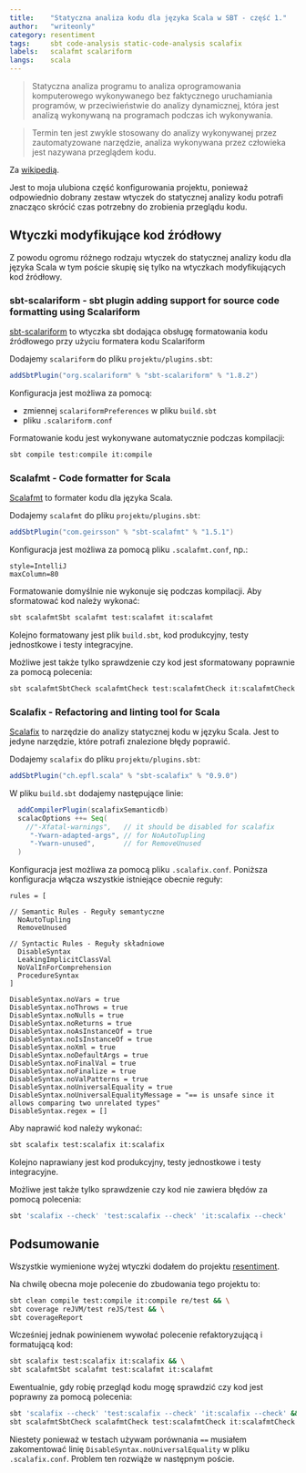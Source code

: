 ```yaml
---
title:    "Statyczna analiza kodu dla języka Scala w SBT - część 1."
author:   "writeonly"
category: resentiment
tags:     sbt code-analysis static-code-analysis scalafix
labels:   scalafmt scalariform
langs:    scala
---
```


> Statyczna analiza programu to analiza oprogramowania komputerowego wykonywanego bez faktycznego uruchamiania programów,
w przeciwieństwie do analizy dynamicznej,
która jest analizą wykonywaną na programach podczas ich wykonywania.

> Termin ten jest zwykle stosowany do analizy wykonywanej przez zautomatyzowane narzędzie,
analiza wykonywana przez człowieka jest nazywana przeglądem kodu.

Za [wikipedią](<https://en.wikipedia.org/wiki/Static_program_analysis>).

Jest to moja ulubiona część konfigurowania projektu,
ponieważ odpowiednio dobrany zestaw wtyczek do statycznej analizy kodu
potrafi znacząco skrócić czas potrzebny do zrobienia przeglądu kodu.


## Wtyczki modyfikujące kod źródłowy

Z powodu ogromu różnego rodzaju wtyczek do statycznej analizy kodu dla języka Scala
w tym poście skupię się tylko na wtyczkach modyfikujących kod źródłowy.

### sbt-scalariform - sbt plugin adding support for source code formatting using Scalariform
[sbt-scalariform](<https://github.com/sbt/sbt-scalariform>)
to wtyczka sbt dodająca obsługę formatowania kodu źródłowego przy użyciu formatera kodu Scalariform

Dodajemy `scalariform`  do pliku `projektu/plugins.sbt`:
```scala
addSbtPlugin("org.scalariform" % "sbt-scalariform" % "1.8.2")
```

Konfiguracja jest możliwa za pomocą:
* zmiennej `scalariformPreferences` w pliku `build.sbt`
* pliku `.scalariform.conf`

Formatowanie kodu jest wykonywane automatycznie podczas kompilacji:

```bash
sbt compile test:compile it:compile
```

### Scalafmt - Code formatter for Scala
[Scalafmt](<https://scalameta.org/scalafmt/>) to formater kodu dla języka Scala.

Dodajemy `scalafmt`  do pliku `projektu/plugins.sbt`:
```scala
addSbtPlugin("com.geirsson" % "sbt-scalafmt" % "1.5.1")
```

Konfiguracja jest możliwa za pomocą pliku `.scalafmt.conf`, np.:
```hocon
style=IntelliJ
maxColumn=80
```

Formatowanie domyślnie nie wykonuje się podczas kompilacji.
Aby sformatować kod należy wykonać:
```bash
sbt scalafmtSbt scalafmt test:scalafmt it:scalafmt
```
Kolejno formatowany jest plik `build.sbt`, kod produkcyjny, testy jednostkowe i testy integracyjne.

Możliwe jest także tylko sprawdzenie czy kod jest sformatowany poprawnie za pomocą polecenia:
```bash
sbt scalafmtSbtCheck scalafmtCheck test:scalafmtCheck it:scalafmtCheck
```

### Scalafix - Refactoring and linting tool for Scala
[Scalafix](<https://scalacenter.github.io/scalafix/>) to narzędzie do analizy statycznej kodu w języku Scala.
Jest to jedyne narzędzie, które potrafi znalezione błędy poprawić.

Dodajemy `scalafix` do pliku `projektu/plugins.sbt`:
```scala
addSbtPlugin("ch.epfl.scala" % "sbt-scalafix" % "0.9.0")
```

W pliku `build.sbt` dodajemy następujące linie:
```scala
  addCompilerPlugin(scalafixSemanticdb)
  scalacOptions ++= Seq(
    //"-Xfatal-warnings",   // it should be disabled for scalafix
     "-Ywarn-adapted-args", // for NoAutoTupling
     "-Ywarn-unused",       // for RemoveUnused
  )
```

Konfiguracja jest możliwa za pomocą pliku `.scalafix.conf`.
Poniższa konfiguracja włącza wszystkie istniejące obecnie reguły:
```hocon
rules = [

// Semantic Rules - Reguły semantyczne
  NoAutoTupling
  RemoveUnused

// Syntactic Rules - Reguły składniowe
  DisableSyntax
  LeakingImplicitClassVal
  NoValInForComprehension
  ProcedureSyntax
]

DisableSyntax.noVars = true
DisableSyntax.noThrows = true
DisableSyntax.noNulls = true
DisableSyntax.noReturns = true
DisableSyntax.noAsInstanceOf = true
DisableSyntax.noIsInstanceOf = true
DisableSyntax.noXml = true
DisableSyntax.noDefaultArgs = true
DisableSyntax.noFinalVal = true
DisableSyntax.noFinalize = true
DisableSyntax.noValPatterns = true
DisableSyntax.noUniversalEquality = true
DisableSyntax.noUniversalEqualityMessage = "== is unsafe since it allows comparing two unrelated types"
DisableSyntax.regex = []
```

Aby naprawić kod należy wykonać:
```bash
sbt scalafix test:scalafix it:scalafix
```
Kolejno naprawiany jest kod produkcyjny, testy jednostkowe i testy integracyjne.


Możliwe jest także tylko sprawdzenie czy kod nie zawiera błędów za pomocą polecenia:
```bash
sbt 'scalafix --check' 'test:scalafix --check' 'it:scalafix --check'
```

## Podsumowanie

Wszystkie wymienione wyżej wtyczki dodałem do projektu
[resentiment](<https://github.com/writeonly/resentiment>).

Na chwilę obecna moje polecenie do zbudowania tego projektu to:
```bash
sbt clean compile test:compile it:compile re/test && \
sbt coverage reJVM/test reJS/test && \
sbt coverageReport
```

Wcześniej jednak powinienem wywołać polecenie refaktoryzującą i formatującą kod:
```bash
sbt scalafix test:scalafix it:scalafix && \
sbt scalafmtSbt scalafmt test:scalafmt it:scalafmt
```

Ewentualnie, gdy robię przegląd kodu mogę sprawdzić czy kod jest poprawny za pomocą polecenia:
```bash
sbt 'scalafix --check' 'test:scalafix --check' 'it:scalafix --check' && \
sbt scalafmtSbtCheck scalafmtCheck test:scalafmtCheck it:scalafmtCheck
```

Niestety ponieważ w testach używam porównania `==`
musiałem zakomentować linię `DisableSyntax.noUniversalEquality` w pliku  `.scalafix.conf`.
Problem ten rozwiąże w następnym poście.
